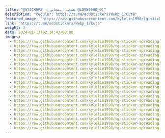 ```yaml
---
title: "@STJCKERS 👈🏻همچی اینجاس @LOVE0000_01"
description: "regular: https://t.me/addstickers/Webp_17Cute"
featured_image: "https://raw.githubusercontent.com/kylelin1998/tg-sticker-spreading-worldwide-images/main/img/45ded132-714d-4c79-8086-650358d206bb.jpg"
link: "https://t.me/addstickers/Webp_17Cute"
weight: 3
date: 2024-01-13T02:14:43+08:00
images:
  - https://raw.githubusercontent.com/kylelin1998/tg-sticker-spreading-worldwide-images/main/img/45ded132-714d-4c79-8086-650358d206bb.jpg
  - https://raw.githubusercontent.com/kylelin1998/tg-sticker-spreading-worldwide-images/main/img/bf6d086b-a885-4b56-986a-2b6f3969efbe.jpg
  - https://raw.githubusercontent.com/kylelin1998/tg-sticker-spreading-worldwide-images/main/img/1fd7a9e8-d444-4d66-9427-3f3611ead08c.jpg
  - https://raw.githubusercontent.com/kylelin1998/tg-sticker-spreading-worldwide-images/main/img/72075bcb-4329-43fd-81ef-f5dc084c6666.jpg
  - https://raw.githubusercontent.com/kylelin1998/tg-sticker-spreading-worldwide-images/main/img/6202811f-3ce0-4f72-8355-c1094c8dcc70.jpg
  - https://raw.githubusercontent.com/kylelin1998/tg-sticker-spreading-worldwide-images/main/img/2a185240-dd51-43bb-b67d-07d40117c942.jpg
  - https://raw.githubusercontent.com/kylelin1998/tg-sticker-spreading-worldwide-images/main/img/85d0c073-3526-4e72-b7e3-c6be4bf6e9b7.jpg
  - https://raw.githubusercontent.com/kylelin1998/tg-sticker-spreading-worldwide-images/main/img/f25e9e91-6e89-480c-b78f-e7b300991cc3.jpg
  - https://raw.githubusercontent.com/kylelin1998/tg-sticker-spreading-worldwide-images/main/img/b1bf41f4-a15c-49d8-b55c-06436b257084.jpg
  - https://raw.githubusercontent.com/kylelin1998/tg-sticker-spreading-worldwide-images/main/img/3a445ab5-219d-4116-b887-1735f316bf09.jpg
  - https://raw.githubusercontent.com/kylelin1998/tg-sticker-spreading-worldwide-images/main/img/f2f55099-3cd4-4aa8-8580-9dd05bcd463a.jpg
  - https://raw.githubusercontent.com/kylelin1998/tg-sticker-spreading-worldwide-images/main/img/b2d498b8-73cd-4af0-8d0d-86f1d72d3004.jpg
  - https://raw.githubusercontent.com/kylelin1998/tg-sticker-spreading-worldwide-images/main/img/4947f4f1-3e74-4490-add6-6ae2eb0e1f74.jpg
  - https://raw.githubusercontent.com/kylelin1998/tg-sticker-spreading-worldwide-images/main/img/128fc7c0-da1a-4ab4-af5e-d44733c8c0ea.jpg
  - https://raw.githubusercontent.com/kylelin1998/tg-sticker-spreading-worldwide-images/main/img/289b6b7a-cb84-4278-a7a1-f3274e00ccdb.jpg
  - https://raw.githubusercontent.com/kylelin1998/tg-sticker-spreading-worldwide-images/main/img/c6a99703-e896-474e-92a2-ad9c393e2de8.jpg
  - https://raw.githubusercontent.com/kylelin1998/tg-sticker-spreading-worldwide-images/main/img/45d03239-d66b-4e3d-ac19-e57f6a3cff37.jpg
  - https://raw.githubusercontent.com/kylelin1998/tg-sticker-spreading-worldwide-images/main/img/0dd2f04b-0c06-4af3-bb31-6a231200069d.jpg
  - https://raw.githubusercontent.com/kylelin1998/tg-sticker-spreading-worldwide-images/main/img/abd0b3a5-c95c-4cf3-adf9-ce53e014b362.jpg
  - https://raw.githubusercontent.com/kylelin1998/tg-sticker-spreading-worldwide-images/main/img/d1627da2-3869-4f98-9259-17878c0bab81.jpg
---
```

